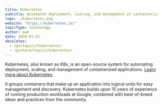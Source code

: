 ```yaml
---
title: Kubernetes
subtitle: Automated deployment, scaling, and management of containerized applications
logo: ./kubernetes.png
website: "https://kubernetes.io/"
topicType: technology
author: pwe
date: 2020-01-01
obsoletes:
  - /go/topics/kubernetes/
  - /pycharm/topics/kubernetes/
---
```


Kubernetes, also known as K8s, is an open-source system for automating deployment, scaling, and management of
containerized applications. [Learn more about Kubernetes](https://kubernetes.io/).

It groups containers that make up an application into logical units for easy management and discovery. Kubernetes builds
upon 15 years of experience of running production workloads at Google, combined with best-of-breed ideas and practices
from the community.
